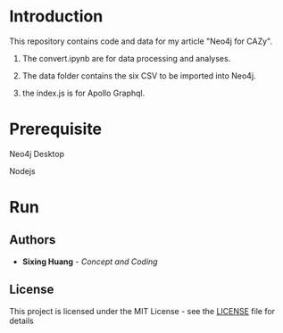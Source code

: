 

# Introduction


This repository contains code and data for my article "Neo4j for CAZy".

1. The convert.ipynb are for data processing and analyses.

  
2. The data folder contains the six CSV to be imported into Neo4j.


3. the index.js is for Apollo Graphql.

  

# Prerequisite

Neo4j Desktop

Nodejs
  

# Run


## Authors

  

*  **Sixing Huang** - *Concept and Coding*

  

## License

  

This project is licensed under the MIT License - see the [LICENSE](LICENSE) file for details
